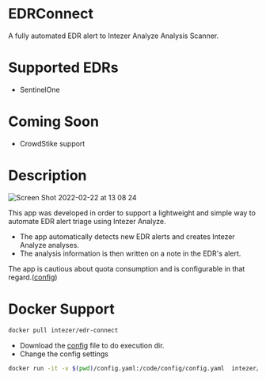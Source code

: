 # EDRConnect
A fully automated EDR alert to Intezer Analyze Analysis Scanner.

# Supported EDRs
* SentinelOne

# Coming Soon
* CrowdStike support

# Description
![Screen Shot 2022-02-22 at 13 08 24](https://user-images.githubusercontent.com/63956508/155120445-ce29c53e-1353-4426-9871-c1e9ce418759.png)


This app was developed in order to support a lightweight and simple way to automate EDR alert triage using Intezer Analyze.
* The app automatically detects new EDR alerts and creates Intezer Analyze analyses.
* The analysis information is then written on a note in the EDR's alert.

The app is cautious about quota consumption and is configurable in that regard.([config](config.yaml#L7))



# Docker Support
```bash
docker pull intezer/edr-connect
```
* Download the [config](config.yaml) file to do execution dir.
* Change the config settings 

```bash
docker run -it -v $(pwd)/config.yaml:/code/config/config.yaml  intezer/edr-connect 
```

